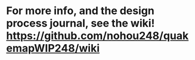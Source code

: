 # For more info, and the design process journal, see the wiki! https://github.com/nohou248/quakemapWIP248/wiki
